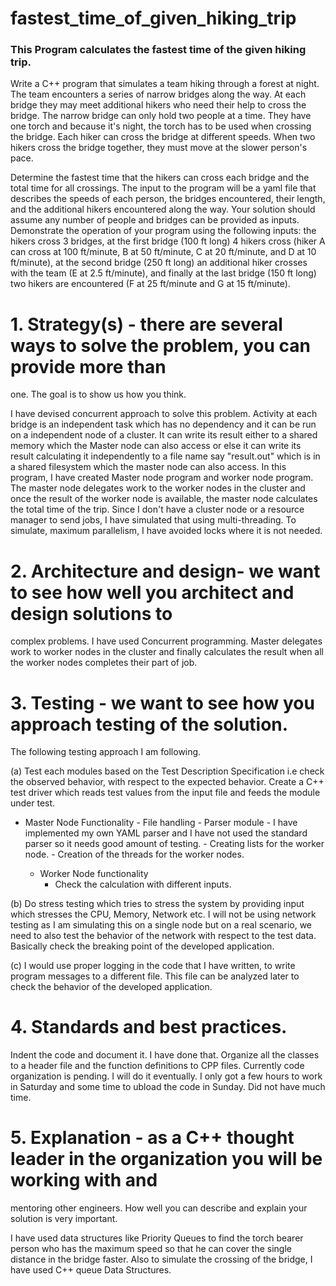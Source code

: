 # fastest_time_of_given_hiking_trip
### This Program calculates the fastest time of the given hiking trip.

Write a C++ program that simulates a team hiking through a forest at night. The team
encounters a series of narrow bridges along the way. At each bridge they may meet additional
hikers who need their help to cross the bridge.
The narrow bridge can only hold two people at a time. They have one torch and because it's
night, the torch has to be used when crossing the bridge. Each hiker can cross the bridge at
different speeds. When two hikers cross the bridge together, they must move at the slower
person's pace.

Determine the fastest time that the hikers can cross each bridge and the total time for all
crossings. The input to the program will be a yaml file that describes the speeds of each person,
the bridges encountered, their length, and the additional hikers encountered along the way.
Your solution should assume any number of people and bridges can be provided as inputs.
Demonstrate the operation of your program using the following inputs: the hikers cross 3
bridges, at the first bridge (100 ft long) 4 hikers cross (hiker A can cross at 100 ft/minute, B at 50
ft/minute, C at 20 ft/minute, and D at 10 ft/minute), at the second bridge (250 ft long) an
additional hiker crosses with the team (E at 2.5 ft/minute), and finally at the last bridge (150 ft
long) two hikers are encountered (F at 25 ft/minute and G at 15 ft/minute).


# 1. Strategy(s) - there are several ways to solve the problem, you can provide more than
one. The goal is to show us how you think.


I have devised concurrent approach to solve this problem. Activity at each bridge is an independent task which has no dependency and it can be run on a independent node of a cluster. It can write its result either to a shared memory which the Master node can also access or else it can write its result calculating it independently to a file name say "result.out" which is in a shared filesystem which the master node can also access. In this program, I have created Master node program and worker node program. The master node delegates work to the worker nodes in the cluster and once the result of the worker node is available, the master node calculates the total time of the trip. Since I don't have a cluster node or a resource manager to send jobs, I have simulated that using multi-threading. To simulate, maximum parallelism, I have avoided locks where it is not needed.



# 2. Architecture and design- we want to see how well you architect and design solutions to
complex problems.
I have used Concurrent programming. Master delegates work to worker nodes in the cluster and finally calculates the result when all the worker nodes completes their part of job.


# 3. Testing - we want to see how you approach testing of the solution.
The following testing approach I am following.


(a) Test each modules based on the Test Description Specification i.e check the observed behavior, with respect to the expected behavior. Create a C++ test driver which reads test values from the input file and feeds the module under test.
   
   - Master Node Functionality
          - File handling
          - Parser module - I have implemented my own YAML parser and I have not used the standard parser so it needs
          good amount of testing.
          - Creating lists for the worker node.
          - Creation of the threads for the worker nodes.
   
   
      - Worker Node functionality
          - Check the calculation with different inputs.
   
   
   (b) Do stress testing which tries to stress the system by providing input which stresses the CPU, Memory, Network etc.
   I will not be using network testing as I am simulating this on a single node but on a real scenario, we need to also
   test the behavior of the network with respect to the test data. Basically check the breaking point of the developed
   application.
   
   
   (c) I would use proper logging in the code that I have written, to write program messages to a different file. This file
   can be analyzed later to check the behavior of the developed application.
   


# 4. Standards and best practices.

Indent the code and document it. I have done that. Organize all the classes to a header file and the function definitions to CPP files. Currently code organization is pending. I will do it eventually. I only got a few hours to work in Saturday and some time to ubload the code in Sunday. Did not have much time.


# 5. Explanation - as a C++ thought leader in the organization you will be working with and
mentoring other engineers. How well you can describe and explain your solution is very
important.

I have used data structures like Priority Queues to find the torch bearer person who has the maximum speed so that he 
can cover the single distance in the bridge faster. Also to simulate the crossing of the bridge, I have used C++ queue Data Structures.
